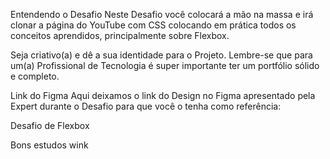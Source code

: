 Entendendo o Desafio Neste Desafio você colocará a mão na massa e irá clonar a página do YouTube com CSS colocando em prática todos os conceitos aprendidos, principalmente sobre Flexbox.

Seja criativo(a) e dê a sua identidade para o Projeto. Lembre-se que para um(a) Profissional de Tecnologia é super importante ter um portfólio sólido e completo.

Link do Figma Aqui deixamos o link do Design no Figma apresentado pela Expert durante o Desafio para que você o tenha como referência:

Desafio de Flexbox

Bons estudos wink
